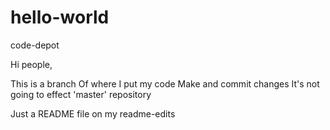# hello-world

code-depot

Hi people,

This is a branch
Of where I put my code
Make and commit changes
It's not going to effect 'master' repository

Just a README file on my readme-edits
